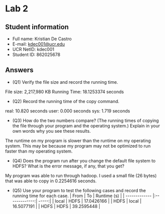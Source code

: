

# Lab 2

## Student information
* Full name: Kristian De Castro
* E-mail: kdec001@ucr.edu
* UCR NetID: kdec001
* Student ID: 862025678

## Answers

* (Q1) Verify the file size and record the running time.

File size: 2,217,980 KB
Running Time: 18.1253374 seconds


* (Q2) Record the running time of the copy command.

real: 10.820 seconds
user: 0.000 seconds
sys: 1.719 seconds


* (Q3) How do the two numbers compare? (The running times of copying the file through your program and the operating system.) Explain in your own words why you see these results.

The runtime on my program is slower than the runtime on my operating system. This may be because my program may not be optimized to run faster than my operating system.



* (Q4) Does the program run after you change the default file system to HDFS? What is the error message, if any, that you get?

My program was able to run through hadoop. I used a small file (26 bytes) that was able to copy in 0.2254616 seconds.


* (Q5) Use your program to test the following cases and record the running time for each case.
  | From       | To           | Runtime (s) |
  | ------------- |:-------------:| -----:|
  | local     | HDFS | 17.0426166 |
  | HDFS      | local      |   16.5077191 |
  | HDFS | HDFS      |    39.2595448 |
